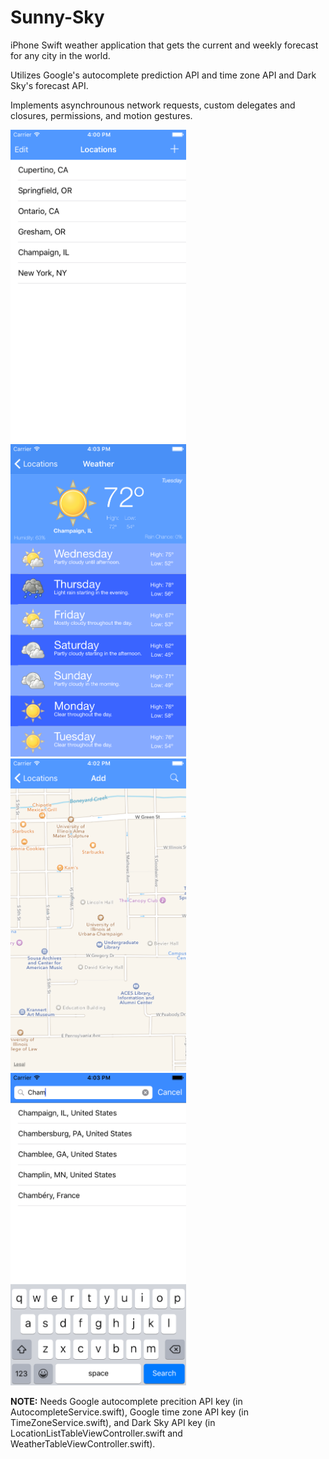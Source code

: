 # Sunny-Sky
iPhone Swift weather application that gets the current and weekly forecast for any city in the world.

Utilizes Google's autocomplete prediction API and time zone API and Dark Sky's forecast API.

Implements asynchrounous network requests, custom delegates and closures, permissions, and motion gestures.

<img src="/images/LocationView.png" alt="Location View" height="500px"/>
<img src="/images/WeatherView.png" alt="Weather View" height="500px"/>
<img src="/images/MapView.png" alt="Map View" height="500px"/>
<img src="/images/AutoComplete.png" alt="Autocomplete View" height="500px"/>

**NOTE:** Needs Google autocomplete precition API key (in AutocompleteService.swift), Google time zone API key (in TimeZoneService.swift), and Dark Sky API key (in LocationListTableViewController.swift and WeatherTableViewController.swift).
